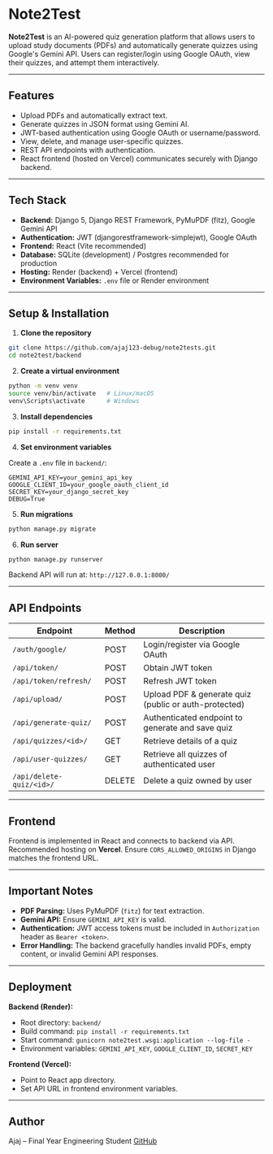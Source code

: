 # Note2Test

**Note2Test** is an AI-powered quiz generation platform that allows users to upload study documents (PDFs) and automatically generate quizzes using Google's Gemini API. Users can register/login using Google OAuth, view their quizzes, and attempt them interactively.

---

## Features

- Upload PDFs and automatically extract text.
- Generate quizzes in JSON format using Gemini AI.
- JWT-based authentication using Google OAuth or username/password.
- View, delete, and manage user-specific quizzes.
- REST API endpoints with authentication.
- React frontend (hosted on Vercel) communicates securely with Django backend.

---

## Tech Stack

- **Backend:** Django 5, Django REST Framework, PyMuPDF (fitz), Google Gemini API
- **Authentication:** JWT (djangorestframework-simplejwt), Google OAuth
- **Frontend:** React (Vite recommended)
- **Database:** SQLite (development) / Postgres recommended for production
- **Hosting:** Render (backend) + Vercel (frontend)
- **Environment Variables:** `.env` file or Render environment

---

## Setup & Installation

1. **Clone the repository**
```bash
git clone https://github.com/ajaj123-debug/note2tests.git
cd note2test/backend
````

2. **Create a virtual environment**

```bash
python -m venv venv
source venv/bin/activate   # Linux/macOS
venv\Scripts\activate      # Windows
```

3. **Install dependencies**

```bash
pip install -r requirements.txt
```

4. **Set environment variables**

Create a `.env` file in `backend/`:

```
GEMINI_API_KEY=your_gemini_api_key
GOOGLE_CLIENT_ID=your_google_oauth_client_id
SECRET_KEY=your_django_secret_key
DEBUG=True
```

5. **Run migrations**

```bash
python manage.py migrate
```

6. **Run server**

```bash
python manage.py runserver
```

Backend API will run at: `http://127.0.0.1:8000/`

---

## API Endpoints

| Endpoint                 | Method | Description                                           |
| ------------------------ | ------ | ----------------------------------------------------- |
| `/auth/google/`          | POST   | Login/register via Google OAuth                       |
| `/api/token/`            | POST   | Obtain JWT token                                      |
| `/api/token/refresh/`    | POST   | Refresh JWT token                                     |
| `/api/upload/`           | POST   | Upload PDF & generate quiz (public or auth-protected) |
| `/api/generate-quiz/`    | POST   | Authenticated endpoint to generate and save quiz      |
| `/api/quizzes/<id>/`     | GET    | Retrieve details of a quiz                            |
| `/api/user-quizzes/`     | GET    | Retrieve all quizzes of authenticated user            |
| `/api/delete-quiz/<id>/` | DELETE | Delete a quiz owned by user                           |

---

## Frontend

Frontend is implemented in React and connects to backend via API. Recommended hosting on **Vercel**. Ensure `CORS_ALLOWED_ORIGINS` in Django matches the frontend URL.

---

## Important Notes

* **PDF Parsing:** Uses PyMuPDF (`fitz`) for text extraction.
* **Gemini API:** Ensure `GEMINI_API_KEY` is valid.
* **Authentication:** JWT access tokens must be included in `Authorization` header as `Bearer <token>`.
* **Error Handling:** The backend gracefully handles invalid PDFs, empty content, or invalid Gemini API responses.

---

## Deployment

**Backend (Render):**

* Root directory: `backend/`
* Build command: `pip install -r requirements.txt`
* Start command: `gunicorn note2test.wsgi:application --log-file -`
* Environment variables: `GEMINI_API_KEY`, `GOOGLE_CLIENT_ID`, `SECRET_KEY`

**Frontend (Vercel):**

* Point to React app directory.
* Set API URL in frontend environment variables.

---

## Author

Ajaj – Final Year Engineering Student
[GitHub](https://github.com/ajaj123-debug)